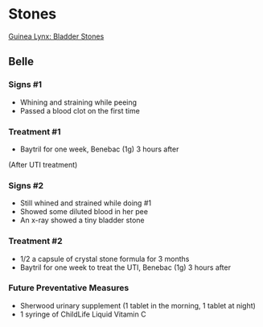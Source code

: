 # Stones

[Guinea Lynx: Bladder Stones](http://www.guinealynx.info/stones.html)

## Belle

### Signs #1
- Whining and straining while peeing
- Passed a blood clot on the first time

### Treatment #1
- Baytril for one week, Benebac (1g) 3 hours after

(After UTI treatment)

### Signs #2
- Still whined and strained while doing #1
- Showed some diluted blood in her pee
- An x-ray showed a tiny bladder stone

### Treatment #2
- 1/2 a capsule of crystal stone formula for 3 months
- Baytril for one week to treat the UTI, Benebac (1g) 3 hours after

### Future Preventative Measures
- Sherwood urinary supplement (1 tablet in the morning, 1 tablet at night)
- 1 syringe of ChildLife Liquid Vitamin C